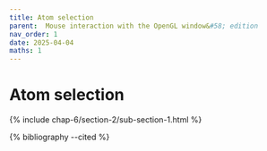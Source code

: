 ```yaml
---
title: Atom selection
parent:  Mouse interaction with the OpenGL window&#58; edition
nav_order: 1
date: 2025-04-04
maths: 1
---
```


# Atom selection

{% include chap-6/section-2/sub-section-1.html %}

{% bibliography --cited %}

